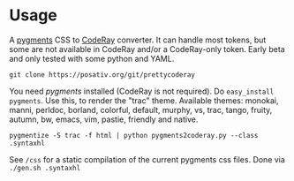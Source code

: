 # Usage

A [pygments][1] CSS to [CodeRay][2] converter. It can handle most tokens, but some are not available in CodeRay and/or a CodeRay-only token. Early beta and only tested with some python and YAML.

    git clone https://posativ.org/git/prettycoderay

You need *pygments* installed (CodeRay is not required). Do `easy_install pygments`. Use this, to render the "trac" theme. Available themes: monokai, manni, perldoc, borland, colorful, default, murphy, vs, trac, tango, fruity, autumn, bw, emacs, vim, pastie, friendly and native.

    pygmentize -S trac -f html | python pygments2coderay.py --class .syntaxhl

See `/css` for a static compilation of the current pygments css files. Done via `./gen.sh .syntaxhl`


[1]: http://pygments.org/
[2]: http://coderay.rubychan.de/

